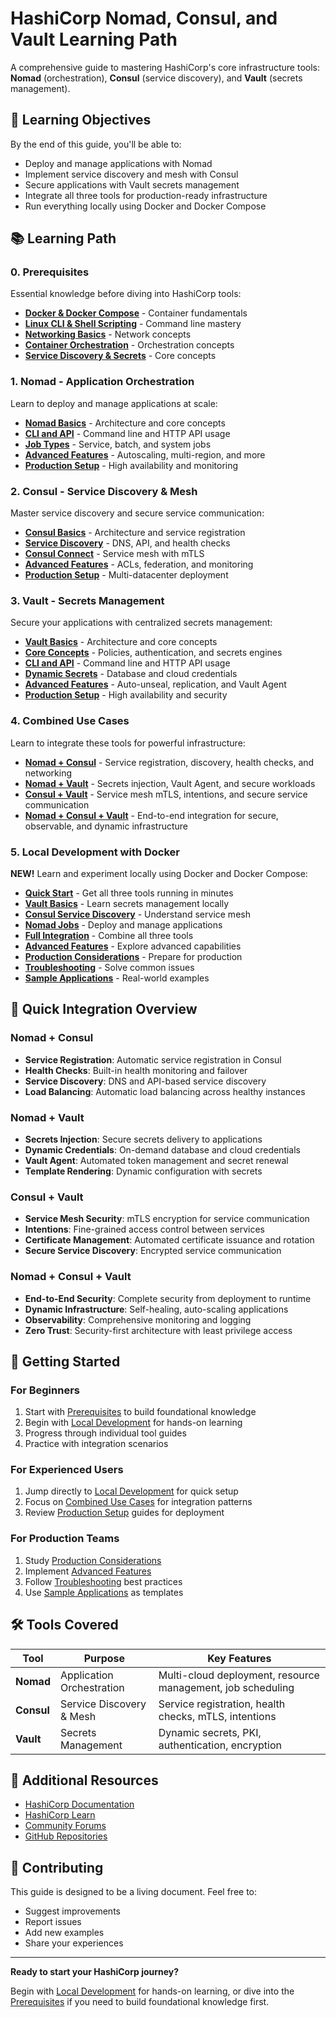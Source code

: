 # HashiCorp Nomad, Consul, and Vault Learning Path

A comprehensive guide to mastering HashiCorp's core infrastructure tools: **Nomad** (orchestration), **Consul** (service discovery), and **Vault** (secrets management).

## 🎯 Learning Objectives

By the end of this guide, you'll be able to:
- Deploy and manage applications with Nomad
- Implement service discovery and mesh with Consul
- Secure applications with Vault secrets management
- Integrate all three tools for production-ready infrastructure
- Run everything locally using Docker and Docker Compose

## 📚 Learning Path

### 0. Prerequisites
Essential knowledge before diving into HashiCorp tools:
- **[Docker & Docker Compose](0_prerequisites/1_docker.md)** - Container fundamentals
- **[Linux CLI & Shell Scripting](0_prerequisites/2_linux.md)** - Command line mastery
- **[Networking Basics](0_prerequisites/3_networking.md)** - Network concepts
- **[Container Orchestration](0_prerequisites/4_container_orchestration.md)** - Orchestration concepts
- **[Service Discovery & Secrets](0_prerequisites/5_service_discovery_secrets.md)** - Core concepts

### 1. Nomad - Application Orchestration
Learn to deploy and manage applications at scale:
- **[Nomad Basics](1_nomad/1_nomad_basics.md)** - Architecture and core concepts
- **[CLI and API](1_nomad/2_nomad_cli_and_api.md)** - Command line and HTTP API usage
- **[Job Types](1_nomad/3_nomad_job_types.md)** - Service, batch, and system jobs
- **[Advanced Features](1_nomad/4_nomad_advanced_features.md)** - Autoscaling, multi-region, and more
- **[Production Setup](1_nomad/5_nomad_production_setup.md)** - High availability and monitoring

### 2. Consul - Service Discovery & Mesh
Master service discovery and secure service communication:
- **[Consul Basics](2_consul/1_consul_basics.md)** - Architecture and service registration
- **[Service Discovery](2_consul/2_consul_service_discovery.md)** - DNS, API, and health checks
- **[Consul Connect](2_consul/3_consul_connect.md)** - Service mesh with mTLS
- **[Advanced Features](2_consul/4_consul_advanced_features.md)** - ACLs, federation, and monitoring
- **[Production Setup](2_consul/5_consul_production_setup.md)** - Multi-datacenter deployment

### 3. Vault - Secrets Management
Secure your applications with centralized secrets management:
- **[Vault Basics](3_vault/1_vault_basics.md)** - Architecture and core concepts
- **[Core Concepts](3_vault/2_vault_core_concepts.md)** - Policies, authentication, and secrets engines
- **[CLI and API](3_vault/3_vault_cli_and_api.md)** - Command line and HTTP API usage
- **[Dynamic Secrets](3_vault/4_vault_dynamic_secrets.md)** - Database and cloud credentials
- **[Advanced Features](3_vault/5_vault_advanced_features.md)** - Auto-unseal, replication, and Vault Agent
- **[Production Setup](3_vault/6_vault_production_setup.md)** - High availability and security

### 4. Combined Use Cases
Learn to integrate these tools for powerful infrastructure:
- **[Nomad + Consul](4_combined_use_cases/1_nomad_consul.md)** - Service registration, discovery, health checks, and networking
- **[Nomad + Vault](4_combined_use_cases/2_nomad_vault.md)** - Secrets injection, Vault Agent, and secure workloads
- **[Consul + Vault](4_combined_use_cases/3_consul_vault.md)** - Service mesh mTLS, intentions, and secure service communication
- **[Nomad + Consul + Vault](4_combined_use_cases/4_nomad_consul_vault.md)** - End-to-end integration for secure, observable, and dynamic infrastructure

### 5. Local Development with Docker
**NEW!** Learn and experiment locally using Docker and Docker Compose:
- **[Quick Start](5_local_development/1_quick_start.md)** - Get all three tools running in minutes
- **[Vault Basics](5_local_development/2_vault_basics.md)** - Learn secrets management locally
- **[Consul Service Discovery](5_local_development/3_consul_service_discovery.md)** - Understand service mesh
- **[Nomad Jobs](5_local_development/4_nomad_jobs.md)** - Deploy and manage applications
- **[Full Integration](5_local_development/5_full_integration.md)** - Combine all three tools
- **[Advanced Features](5_local_development/6_advanced_features.md)** - Explore advanced capabilities
- **[Production Considerations](5_local_development/7_production_considerations.md)** - Prepare for production
- **[Troubleshooting](5_local_development/8_troubleshooting.md)** - Solve common issues
- **[Sample Applications](5_local_development/9_sample_applications.md)** - Real-world examples

## 🎯 Quick Integration Overview

### Nomad + Consul
- **Service Registration**: Automatic service registration in Consul
- **Health Checks**: Built-in health monitoring and failover
- **Service Discovery**: DNS and API-based service discovery
- **Load Balancing**: Automatic load balancing across healthy instances

### Nomad + Vault
- **Secrets Injection**: Secure secrets delivery to applications
- **Dynamic Credentials**: On-demand database and cloud credentials
- **Vault Agent**: Automated token management and secret renewal
- **Template Rendering**: Dynamic configuration with secrets

### Consul + Vault
- **Service Mesh Security**: mTLS encryption for service communication
- **Intentions**: Fine-grained access control between services
- **Certificate Management**: Automated certificate issuance and rotation
- **Secure Service Discovery**: Encrypted service communication

### Nomad + Consul + Vault
- **End-to-End Security**: Complete security from deployment to runtime
- **Dynamic Infrastructure**: Self-healing, auto-scaling applications
- **Observability**: Comprehensive monitoring and logging
- **Zero Trust**: Security-first architecture with least privilege access

## 🚀 Getting Started

### For Beginners
1. Start with [Prerequisites](0_prerequisites/) to build foundational knowledge
2. Begin with [Local Development](5_local_development/) for hands-on learning
3. Progress through individual tool guides
4. Practice with integration scenarios

### For Experienced Users
1. Jump directly to [Local Development](5_local_development/) for quick setup
2. Focus on [Combined Use Cases](4_combined_use_cases/) for integration patterns
3. Review [Production Setup](1_nomad/5_nomad_production_setup.md) guides for deployment

### For Production Teams
1. Study [Production Considerations](5_local_development/7_production_considerations.md)
2. Implement [Advanced Features](5_local_development/6_advanced_features.md)
3. Follow [Troubleshooting](5_local_development/8_troubleshooting.md) best practices
4. Use [Sample Applications](5_local_development/9_sample_applications.md) as templates

## 🛠️ Tools Covered

| Tool | Purpose | Key Features |
|------|---------|--------------|
| **Nomad** | Application Orchestration | Multi-cloud deployment, resource management, job scheduling |
| **Consul** | Service Discovery & Mesh | Service registration, health checks, mTLS, intentions |
| **Vault** | Secrets Management | Dynamic secrets, PKI, authentication, encryption |

## 📖 Additional Resources

- [HashiCorp Documentation](https://www.hashicorp.com/docs)
- [HashiCorp Learn](https://learn.hashicorp.com/)
- [Community Forums](https://discuss.hashicorp.com/)
- [GitHub Repositories](https://github.com/hashicorp)

## 🤝 Contributing

This guide is designed to be a living document. Feel free to:
- Suggest improvements
- Report issues
- Add new examples
- Share your experiences

---

**Ready to start your HashiCorp journey?** 

Begin with [Local Development](5_local_development/) for hands-on learning, or dive into the [Prerequisites](0_prerequisites/) if you need to build foundational knowledge first.